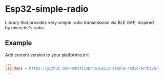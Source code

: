 # Esp32-simple-radio

Library that provides very simple radio transmission via BLE GAP, inspired by micro:bit's radio.

## Example

Add current version to your platformio.ini:

```ini
...
lib_deps = https://github.com/RoboticsBrno/Esp32-simple-radio/archive/refs/tags/v1.0.0.zip # or newer version...
...
```

```cpp

```
